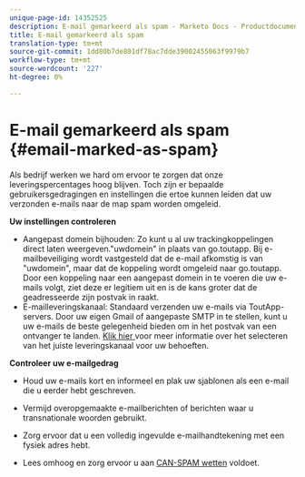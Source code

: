 ```yaml
---
unique-page-id: 14352525
description: E-mail gemarkeerd als spam - Marketo Docs - Productdocumentatie
title: E-mail gemarkeerd als spam
translation-type: tm+mt
source-git-commit: 1dd80b7de801df78ac7dde39002455063f9979b7
workflow-type: tm+mt
source-wordcount: '227'
ht-degree: 0%

---
```



# E-mail gemarkeerd als spam {#email-marked-as-spam}

Als bedrijf werken we hard om ervoor te zorgen dat onze leveringspercentages hoog blijven. Toch zijn er bepaalde gebruikersgedragingen en instellingen die ertoe kunnen leiden dat uw verzonden e-mails naar de map spam worden omgeleid.

**Uw instellingen controleren**

* Aangepast domein bijhouden: Zo kunt u al uw trackingkoppelingen direct laten weergeven.&quot;uwdomein&quot; in plaats van go.toutapp. Bij e-mailbeveiliging wordt vastgesteld dat de e-mail afkomstig is van &quot;uwdomein&quot;, maar dat de koppeling wordt omgeleid naar go.toutapp. Door een koppeling naar een aangepast domein in te voeren die uw e-mails volgt, ziet deze er legitiem uit en is de kans groter dat de geadresseerde zijn postvak in raakt.
* E-mailleveringskanaal: Standaard verzenden uw e-mails via ToutApp-servers. Door uw eigen Gmail of aangepaste SMTP in te stellen, kunt u uw e-mails de beste gelegenheid bieden om in het postvak van een ontvanger te landen. [Klik hier ](https://nation.marketo.com/docs/DOC-5080) voor meer informatie over het selecteren van het juiste leveringskanaal voor uw behoeften.

**Controleer uw e-mailgedrag**

* Houd uw e-mails kort en informeel en plak uw sjablonen als een e-mail die u eerder hebt geschreven.

* Vermijd overopgemaakte e-mailberichten of berichten waar u transnationale woorden gebruikt.

* Zorg ervoor dat u een volledig ingevulde e-mailhandtekening met een fysiek adres hebt.

* Lees omhoog en zorg ervoor u aan [CAN-SPAM wetten](https://www.ftc.gov/tips-advice/business-center/guidance/can-spam-act-compliance-guide-business) voldoet.
